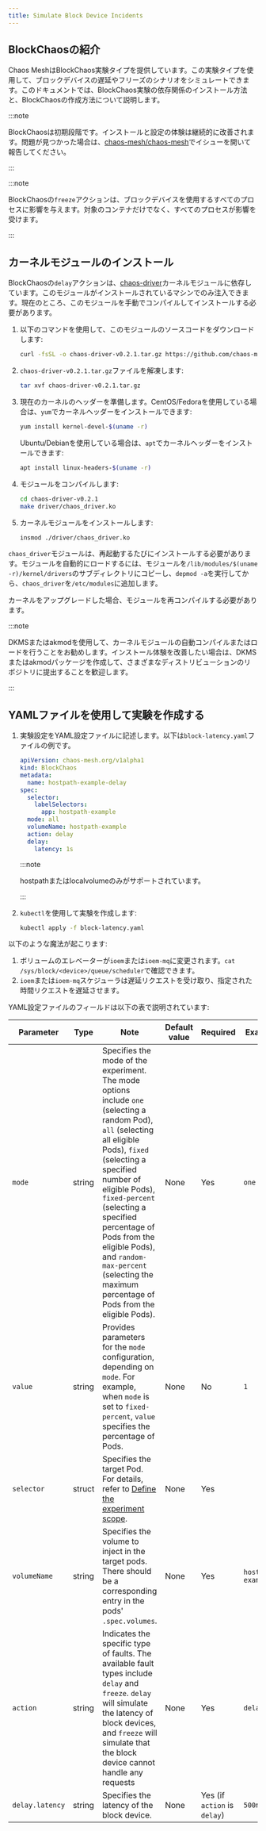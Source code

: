 ```yaml
---
title: Simulate Block Device Incidents
---
```


## BlockChaosの紹介

Chaos MeshはBlockChaos実験タイプを提供しています。この実験タイプを使用して、ブロックデバイスの遅延やフリーズのシナリオをシミュレートできます。このドキュメントでは、BlockChaos実験の依存関係のインストール方法と、BlockChaosの作成方法について説明します。

:::note

BlockChaosは初期段階です。インストールと設定の体験は継続的に改善されます。問題が見つかった場合は、[chaos-mesh/chaos-mesh](https://github.com/chaos-mesh/chaos-mesh)でイシューを開いて報告してください。

:::

:::note

BlockChaosの`freeze`アクションは、ブロックデバイスを使用するすべてのプロセスに影響を与えます。対象のコンテナだけでなく、すべてのプロセスが影響を受けます。

:::

## カーネルモジュールのインストール

BlockChaosの`delay`アクションは、[chaos-driver](https://github.com/chaos-mesh/chaos-driver)カーネルモジュールに依存しています。このモジュールがインストールされているマシンでのみ注入できます。現在のところ、このモジュールを手動でコンパイルしてインストールする必要があります。

1. 以下のコマンドを使用して、このモジュールのソースコードをダウンロードします:

   ```bash
   curl -fsSL -o chaos-driver-v0.2.1.tar.gz https://github.com/chaos-mesh/chaos-driver/archive/refs/tags/v0.2.1.tar.gz
   ```

2. `chaos-driver-v0.2.1.tar.gz`ファイルを解凍します:

   ```bash
   tar xvf chaos-driver-v0.2.1.tar.gz
   ```

3. 現在のカーネルのヘッダーを準備します。CentOS/Fedoraを使用している場合は、`yum`でカーネルヘッダーをインストールできます:

   ```bash
   yum install kernel-devel-$(uname -r)
   ```

   Ubuntu/Debianを使用している場合は、`apt`でカーネルヘッダーをインストールできます:

   ```bash
   apt install linux-headers-$(uname -r)
   ```

4. モジュールをコンパイルします:

   ```bash
   cd chaos-driver-v0.2.1
   make driver/chaos_driver.ko
   ```

5. カーネルモジュールをインストールします:

   ```bash
   insmod ./driver/chaos_driver.ko
   ```

`chaos_driver`モジュールは、再起動するたびにインストールする必要があります。モジュールを自動的にロードするには、モジュールを`/lib/modules/$(uname -r)/kernel/drivers`のサブディレクトリにコピーし、`depmod -a`を実行してから、`chaos_driver`を`/etc/modules`に追加します。

カーネルをアップグレードした場合、モジュールを再コンパイルする必要があります。

:::note

DKMSまたはakmodを使用して、カーネルモジュールの自動コンパイルまたはロードを行うことをお勧めします。インストール体験を改善したい場合は、DKMSまたはakmodパッケージを作成して、さまざまなディストリビューションのリポジトリに提出することを歓迎します。

:::

## YAMLファイルを使用して実験を作成する

1. 実験設定をYAML設定ファイルに記述します。以下は`block-latency.yaml`ファイルの例です。

   ```yaml
   apiVersion: chaos-mesh.org/v1alpha1
   kind: BlockChaos
   metadata:
     name: hostpath-example-delay
   spec:
     selector:
       labelSelectors:
         app: hostpath-example
     mode: all
     volumeName: hostpath-example
     action: delay
     delay:
       latency: 1s
   ```

   :::note

   hostpathまたはlocalvolumeのみがサポートされています。

   :::

2. `kubectl`を使用して実験を作成します:

   ```bash
   kubectl apply -f block-latency.yaml
   ```

以下のような魔法が起こります:

1. ボリュームのエレベーターが`ioem`または`ioem-mq`に変更されます。`cat /sys/block/<device>/queue/scheduler`で確認できます。
2. `ioem`または`ioem-mq`スケジューラは遅延リクエストを受け取り、指定された時間リクエストを遅延させます。

YAML設定ファイルのフィールドは以下の表で説明されています:

| Parameter | Type | Note | Default value | Required | Example |
| --- | --- | --- | --- | --- | --- |
| `mode` | string | Specifies the mode of the experiment. The mode options include `one` (selecting a random Pod), `all` (selecting all eligible Pods), `fixed` (selecting a specified number of eligible Pods), `fixed-percent` (selecting a specified percentage of Pods from the eligible Pods), and `random-max-percent` (selecting the maximum percentage of Pods from the eligible Pods). | None | Yes | `one` |
| `value` | string | Provides parameters for the `mode` configuration, depending on `mode`. For example, when `mode` is set to `fixed-percent`, `value` specifies the percentage of Pods. | None | No | `1` |
| `selector` | struct | Specifies the target Pod. For details, refer to [Define the experiment scope](./define-chaos-experiment-scope.md). | None | Yes |  |
| `volumeName` | string | Specifies the volume to inject in the target pods. There should be a corresponding entry in the pods' `.spec.volumes`. | None | Yes | `hostpath-example` |
| `action` | string | Indicates the specific type of faults. The available fault types include `delay` and `freeze`. `delay` will simulate the latency of block devices, and `freeze` will simulate that the block device cannot handle any requests | None | Yes | `delay` |
| `delay.latency` | string | Specifies the latency of the block device. | None | Yes (if `action` is `delay`) | `500ms` |